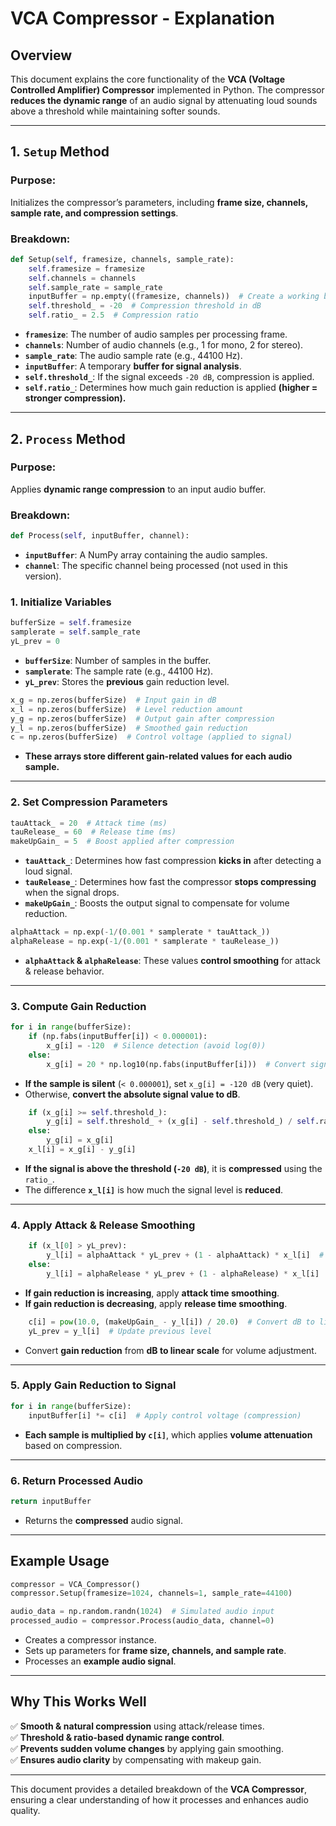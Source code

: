 # **VCA Compressor - Explanation**

## **Overview**
This document explains the core functionality of the **VCA (Voltage Controlled Amplifier) Compressor** implemented in Python. The compressor **reduces the dynamic range** of an audio signal by attenuating loud sounds above a threshold while maintaining softer sounds.

---

## **1. `Setup` Method**
### **Purpose:**  
Initializes the compressor’s parameters, including **frame size, channels, sample rate, and compression settings**.

### **Breakdown:**
```python
def Setup(self, framesize, channels, sample_rate):
    self.framesize = framesize
    self.channels = channels
    self.sample_rate = sample_rate
    inputBuffer = np.empty((framesize, channels))  # Create a working buffer
    self.threshold_ = -20  # Compression threshold in dB
    self.ratio_ = 2.5  # Compression ratio
```
- **`framesize`**: The number of audio samples per processing frame.
- **`channels`**: Number of audio channels (e.g., 1 for mono, 2 for stereo).
- **`sample_rate`**: The audio sample rate (e.g., 44100 Hz).
- **`inputBuffer`**: A temporary **buffer for signal analysis**.
- **`self.threshold_`**: If the signal exceeds `-20 dB`, compression is applied.
- **`self.ratio_`**: Determines how much gain reduction is applied **(higher = stronger compression).**

---

## **2. `Process` Method**
### **Purpose:**  
Applies **dynamic range compression** to an input audio buffer.

### **Breakdown:**
```python
def Process(self, inputBuffer, channel):
```
- **`inputBuffer`**: A NumPy array containing the audio samples.
- **`channel`**: The specific channel being processed (not used in this version).

### **1. Initialize Variables**
```python
bufferSize = self.framesize
samplerate = self.sample_rate
yL_prev = 0
```
- **`bufferSize`**: Number of samples in the buffer.
- **`samplerate`**: The sample rate (e.g., 44100 Hz).
- **`yL_prev`**: Stores the **previous** gain reduction level.

```python
x_g = np.zeros(bufferSize)  # Input gain in dB
x_l = np.zeros(bufferSize)  # Level reduction amount
y_g = np.zeros(bufferSize)  # Output gain after compression
y_l = np.zeros(bufferSize)  # Smoothed gain reduction
c = np.zeros(bufferSize)  # Control voltage (applied to signal)
```
- **These arrays store different gain-related values for each audio sample.**

---

### **2. Set Compression Parameters**
```python
tauAttack_ = 20  # Attack time (ms)
tauRelease_ = 60  # Release time (ms)
makeUpGain_ = 5  # Boost applied after compression
```
- **`tauAttack_`**: Determines how fast compression **kicks in** after detecting a loud signal.
- **`tauRelease_`**: Determines how fast the compressor **stops compressing** when the signal drops.
- **`makeUpGain_`**: Boosts the output signal to compensate for volume reduction.

```python
alphaAttack = np.exp(-1/(0.001 * samplerate * tauAttack_))
alphaRelease = np.exp(-1/(0.001 * samplerate * tauRelease_))
```
- **`alphaAttack` & `alphaRelease`**: These values **control smoothing** for attack & release behavior.

---

### **3. Compute Gain Reduction**
```python
for i in range(bufferSize):
    if (np.fabs(inputBuffer[i]) < 0.000001):
        x_g[i] = -120  # Silence detection (avoid log(0))
    else:
        x_g[i] = 20 * np.log10(np.fabs(inputBuffer[i]))  # Convert signal level to dB
```
- **If the sample is silent** (`< 0.000001`), set `x_g[i] = -120 dB` (very quiet).
- Otherwise, **convert the absolute signal value to dB**.

```python
    if (x_g[i] >= self.threshold_):
        y_g[i] = self.threshold_ + (x_g[i] - self.threshold_) / self.ratio_
    else:
        y_g[i] = x_g[i]
    x_l[i] = x_g[i] - y_g[i]
```
- **If the signal is above the threshold (`-20 dB`)**, it is **compressed** using the `ratio_`.
- The difference **`x_l[i]`** is how much the signal level is **reduced**.

---

### **4. Apply Attack & Release Smoothing**
```python
    if (x_l[0] > yL_prev):
        y_l[i] = alphaAttack * yL_prev + (1 - alphaAttack) * x_l[i]  # Attack phase
    else:
        y_l[i] = alphaRelease * yL_prev + (1 - alphaRelease) * x_l[i]  # Release phase
```
- **If gain reduction is increasing**, apply **attack time smoothing**.
- **If gain reduction is decreasing**, apply **release time smoothing**.

```python
    c[i] = pow(10.0, (makeUpGain_ - y_l[i]) / 20.0)  # Convert dB to linear gain
    yL_prev = y_l[i]  # Update previous level
```
- Convert **gain reduction** from **dB to linear scale** for volume adjustment.

---

### **5. Apply Gain Reduction to Signal**
```python
for i in range(bufferSize):
    inputBuffer[i] *= c[i]  # Apply control voltage (compression)
```
- **Each sample is multiplied by `c[i]`**, which applies **volume attenuation** based on compression.

---

### **6. Return Processed Audio**
```python
return inputBuffer
```
- Returns the **compressed** audio signal.

---

## **Example Usage**
```python
compressor = VCA_Compressor()
compressor.Setup(framesize=1024, channels=1, sample_rate=44100)

audio_data = np.random.randn(1024)  # Simulated audio input
processed_audio = compressor.Process(audio_data, channel=0)
```
- Creates a compressor instance.
- Sets up parameters for **frame size, channels, and sample rate**.
- Processes an **example audio signal**.

---

## **Why This Works Well**
✅ **Smooth & natural compression** using attack/release times.  
✅ **Threshold & ratio-based dynamic range control**.  
✅ **Prevents sudden volume changes** by applying gain smoothing.  
✅ **Ensures audio clarity** by compensating with makeup gain.  

---

This document provides a detailed breakdown of the **VCA Compressor**, ensuring a clear understanding of how it processes and enhances audio quality.

